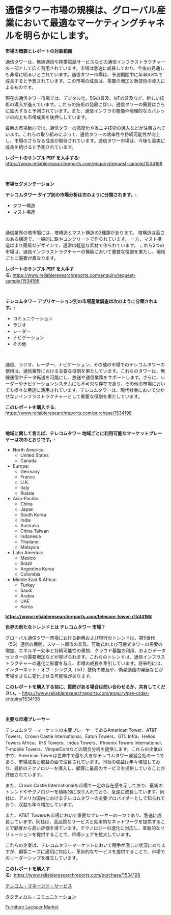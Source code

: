 <p><h1>通信タワー市場の規模は、グローバル産業において最適なマーケティングチャネルを明らかにします。</h1></p><p><strong>市場の概要とレポートの対象範囲</strong></p>
<p><p>通信タワーは、無線通信や携帯電話サービスなどの通信インフラストラクチャーの一部として広く利用されています。市場は急速に成長しており、今後の見通しも非常に明るいとされています。通信タワー市場は、予測期間中に年率8.8%で成長すると予想されています。この市場の成長は、需要の増加と新技術の導入によるものです。</p><p>現在の通信タワー市場では、デジタル化、5Gの普及、IoTの普及など、新しい技術の導入が進んでいます。これらの技術の発展に伴い、通信タワーの需要はさらに拡大すると予測されています。また、通信インフラの整備や地理的なカバレッジの向上も市場成長を後押ししています。</p><p>最新の市場動向では、通信タワーの高度化や省エネ技術の導入などが注目されています。これらの取り組みによって、通信タワーの効率性や持続可能性が向上し、市場のさらなる成長が期待されています。通信タワー市場は、今後も着実に成長を続けると予測されています。</p></p>
<p><strong>レポートのサンプル PDF を入手する:</strong> <a href="https://www.reliableresearchreports.com/enquiry/request-sample/1534198">https://www.reliableresearchreports.com/enquiry/request-sample/1534198</a></p>
<p>&nbsp;</p>
<p><strong>市場セグメンテーション</strong></p>
<p><strong>テレコムタワー タイプ別の市場分析は次のように分類されます。:</strong></p>
<p><ul><li>タワー構造</li><li>マスト構造</li></ul></p>
<p>&nbsp;</p>
<p><p>通信業界の塔市場には、塔構造とマスト構造の2種類があります。 塔構造は高さのある構造で、一般的に鉄やコンクリートで作られています。 一方、マスト構造はより簡易なデザインで、通常は軽量な素材で作られています。 これら2つの市場は、通信インフラストラクチャーの構築において重要な役割を果たし、地域ごとに需要が異なります。</p></p>
<p><strong>レポートのサンプル PDF を入手する:</strong>&nbsp;<a href="https://www.reliableresearchreports.com/enquiry/request-sample/1534198">https://www.reliableresearchreports.com/enquiry/request-sample/1534198</a></p>
<p>&nbsp;</p>
<p><strong> テレコムタワー アプリケーション別の市場産業調査は次のように分類されます。:</strong></p>
<p><ul><li>コミュニケーション</li><li>ラジオ</li><li>レーダー</li><li>ナビゲーション</li><li>その他</li></ul></p>
<p>&nbsp;</p>
<p><p>通信、ラジオ、レーダー、ナビゲーション、その他の市場でのテレコムタワーの使用は、通信業界における主要な役割を果たしています。これらのタワーは、無線通信やデータ転送を可能にし、放送や通信業務をサポートします。さらに、レーダーやナビゲーションシステムにも不可欠な存在であり、その他の市場においても様々な用途に活用されています。テレコムタワーは、現代社会において欠かせないインフラストラクチャーとして重要な役割を果たしています。</p></p>
<p><strong>このレポートを購入する:</strong>&nbsp; <a href="https://www.reliableresearchreports.com/purchase/1534198">https://www.reliableresearchreports.com/purchase/1534198</a></p>
<p>&nbsp;</p>
<p><strong>地域に関して言えば、テレコムタワー 地域ごとに利用可能なマーケットプレーヤーは次のとおりです。:</strong></p>
<p><ul>
    <li>
        North America:
        <ul>
            <li>United States</li>
            <li>Canada</li>
        </ul>
    </li>
    <li>
        Europe:
        <ul>
            <li>Germany</li>
            <li>France</li>
            <li>U.K.</li>
            <li>Italy</li>
            <li>Russia</li>
        </ul>
    </li>
    <li>
        Asia-Pacific:
        <ul>
            <li>China</li>
            <li>Japan</li>
            <li>South Korea</li>
            <li>India</li>
            <li>Australia</li>
            <li>China Taiwan</li>
            <li>Indonesia</li>
            <li>Thailand</li>
            <li>Malaysia</li>
        </ul>
    </li>
    <li>
        Latin America:
        <ul>
            <li>Mexico</li>
            <li>Brazil</li>
            <li>Argentina Korea</li>
            <li>Colombia</li>
        </ul>
    </li>
    <li>
        Middle East & Africa:
        <ul>
            <li>Turkey</li>
            <li>Saudi</li>
            <li>Arabia</li>
            <li>UAE</li>
            <li>Korea</li>
        </ul>
    </li>
    </ul></p>
<p><strong><a href="https://www.reliableresearchreports.com/telecom-tower-r1534198">https://www.reliableresearchreports.com/telecom-tower-r1534198</a></strong>&nbsp;</p>
<p><strong>世界の新たなトレンドとは テレコムタワー 市場？</strong></p>
<p><p>グローバル通信タワー市場における新興および現行のトレンドは、第5世代（5G）通信の展開、スマート都市の普及、可動式および可搬式タワーの需要の増加、エネルギー効率と持続可能性の重視、クラウド基盤の利用、およびデータセンターの需要増加などが挙げられます。これらのトレンドは、通信インフラストラクチャーの進化に影響を与え、市場の成長を牽引しています。将来的には、インターネット・オブ・シングス（IoT）技術の普及や、衛星通信の発展などが市場をさらに変化させる可能性があります。</p></p>
<p><strong>このレポートを購入する前に、質問がある場合は問い合わせるか、共有してください。</strong>- <a href="https://www.reliableresearchreports.com/enquiry/pre-order-enquiry/1534198">https://www.reliableresearchreports.com/enquiry/pre-order-enquiry/1534198</a></p>
<p>&nbsp;</p>
<p><strong>主要な市場プレーヤー</strong></p>
<p><p>テレコムタワーマーケットの主要プレーヤーであるAmerican Tower、AT&T Towers、Crown Castle International、Eaton Towers、GTL Infra、Helios Towers Africa、IHS Towers、Indus Towers、Phoenix Towers International、T-mobile Towers、VimpelComなどの競合分析を提供します。これらの企業の中で、American Towerは世界中で最も大きなテレコムタワー運営会社の一つであり、市場成長と収益の面で注目されています。同社の収益は年々増加しており、最新のテクノロジーを導入し、顧客に最高のサービスを提供していることが評価されています。</p><p>また、Crown Castle Internationalも市場で一定の存在感を示しており、最新のトレンドやテクノロジーを積極的に取り入れており、急速に成長しています。同社は、アメリカ国内におけるテレコムタワーの主要プロバイダーとして知られており、収益も年々増加しています。</p><p>また、AT&T Towersも市場において重要なプレーヤーの一つであり、急速に成長しています。同社は、高品質なサービスと効率的なネットワークを提供することで顧客から高い評価を得ています。テクノロジーの進化に対応し、革新的なソリューションを提供することで、市場シェアを拡大しています。</p><p>これらの企業は、テレコムタワーマーケットにおいて競争が激しい状況にありますが、顧客ニーズに適切に対応し、革新的なサービスを提供することで、市場でのリーダーシップを確立しています。</p></p>
<p><strong>このレポートを購入する:</strong>&nbsp;&nbsp;<a href="https://www.reliableresearchreports.com/purchase/1534198">https://www.reliableresearchreports.com/purchase/1534198</a></p>
<p><p><a href="https://medium.com/@thomasbaker655/%E3%83%86%E3%83%AC%E3%82%B3%E3%83%A0%E3%83%9E%E3%83%8D%E3%83%BC%E3%82%B8%E3%83%89%E3%82%B5%E3%83%BC%E3%83%93%E3%82%B9%E5%B8%82%E5%A0%B4%E3%81%AE%E6%B4%9E%E5%AF%9F-%E5%B8%82%E5%A0%B4%E5%8B%95%E5%90%91-%E6%88%90%E9%95%B7-2024%E5%B9%B4%E3%81%8B%E3%82%892031%E5%B9%B4%E3%81%BE%E3%81%A7%E3%81%AE%E4%BA%88%E6%B8%AC-7f60feed7d13">テレコム・マネージド・サービス</a></p><p><a href="https://medium.com/@jarredmertz53/%E6%88%A6%E8%A1%93%E9%80%9A%E4%BF%A1%E5%B8%82%E5%A0%B4%E5%88%86%E6%9E%90-%E3%81%9D%E3%81%AEcagr-%E5%B8%82%E5%A0%B4%E3%82%BB%E3%82%B0%E3%83%A1%E3%83%B3%E3%83%86%E3%83%BC%E3%82%B7%E3%83%A7%E3%83%B3-%E3%81%8A%E3%82%88%E3%81%B3%E3%82%B0%E3%83%AD%E3%83%BC%E3%83%90%E3%83%AB%E7%94%A3%E6%A5%AD%E6%A6%82%E8%A6%B3-5247d41a60fa">タクティカル・コミュニケーション</a></p><p><a href="https://cautious-neon-760.notion.site/Furniture-Lacquer-Market-Offer-Valuable-Insights-into-Market-Size-Market-Share-Market-Trends-and--c7edcf12bb704156ae341957e6dfb105">Furniture Lacquer Market</a></p></p>